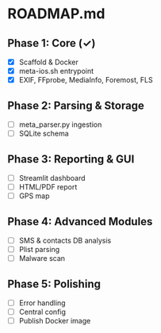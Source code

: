 # ROADMAP.md

## Phase 1: Core (✓)
- [x] Scaffold & Docker
- [x] meta-ios.sh entrypoint
- [x] EXIF, FFprobe, MediaInfo, Foremost, FLS

## Phase 2: Parsing & Storage
- [ ] meta_parser.py ingestion
- [ ] SQLite schema

## Phase 3: Reporting & GUI
- [ ] Streamlit dashboard
- [ ] HTML/PDF report
- [ ] GPS map

## Phase 4: Advanced Modules
- [ ] SMS & contacts DB analysis
- [ ] Plist parsing
- [ ] Malware scan

## Phase 5: Polishing
- [ ] Error handling
- [ ] Central config
- [ ] Publish Docker image

